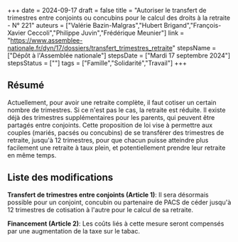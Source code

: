 +++
date = 2024-09-17
draft = false
title = "Autoriser le transfert de trimestres entre conjoints ou concubins pour le calcul des droits à la retraite - N° 221"
auteurs = ["Valérie Bazin-Malgras","Hubert Brigand","François-Xavier Ceccoli","Philippe Juvin","Frédérique Meunier"]
link = "https://www.assemblee-nationale.fr/dyn/17/dossiers/transfert_trimestres_retraite"
stepsName = ["Dépôt à l'Assemblée nationale"]
stepsDate = ["Mardi 17 septembre 2024"]
stepsStatus = [""]
tags = ["Famille","Solidarité","Travail"]
+++

## Résumé

Actuellement, pour avoir une retraite complète, il faut cotiser un certain nombre de trimestres. Si ce n'est pas le cas, la retraite est réduite. Il existe déjà des trimestres supplémentaires pour les parents, qui peuvent être partagés entre conjoints. Cette proposition de loi vise à permettre aux couples (mariés, pacsés ou concubins) de se transférer des trimestres de retraite, jusqu'à 12 trimestres, pour que chacun puisse atteindre plus facilement une retraite à taux plein, et potentiellement prendre leur retraite en même temps.

## Liste des modifications

**Transfert de trimestres entre conjoints (Article 1)**: Il sera désormais possible pour un conjoint, concubin ou partenaire de PACS de céder jusqu'à 12 trimestres de cotisation à l'autre pour le calcul de sa retraite.

**Financement (Article 2)**: Les coûts liés à cette mesure seront compensés par une augmentation de la taxe sur le tabac.
